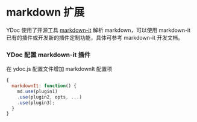 # markdown 扩展
YDoc 使用了开源工具 [markdown-it](https://github.com/markdown-it/markdown-it) 解析 markdown，可以使用 markdown-it 已有的插件或开发新的插件定制功能，具体可参考 markdown-it 开发文档。

### YDoc 配置 markdown-it 插件

在 ydoc.js 配置文件增加 markdownIt 配置项
```js
{
  markdownIt: function() {
    md.use(plugin1)
    .use(plugin2, opts, ...)
    .use(plugin3);
  }
}
```